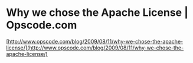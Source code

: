 <!--
id: 7027564458
link: http://tumblr.atmos.org/post/7027564458/why-we-chose-the-apache-license-opscode-com
slug: why-we-chose-the-apache-license-opscode-com
date: Tue Jun 28 2011 18:03:10 GMT-0700 (PDT)
publish: 2011-06-028
tags: 
title: Why we chose the Apache License | Opscode.com
-->


Why we chose the Apache License | Opscode.com
=============================================

[http://www.opscode.com/blog/2009/08/11/why-we-chose-the-apache-license/](http://www.opscode.com/blog/2009/08/11/why-we-chose-the-apache-license/)

